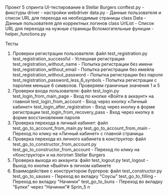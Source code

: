 Проект 5 спринта UI-тестирование в Stellar Burgers
conftest.py - фикстуры
driver - настройки webdriver
data.py - Данные пользователя и cписок URL для перехода на необходимые страницы
class Data - Данные пользователя для корректных логинов
class UrlList - Список URL для перехода на нужные страницы
Вспомогательные функции - helper_functions.py

Тесты
1. Проверки регистрации пользователя: файл test_registration.py
test_registration_successful - Успешная регистрация
test_registration_without_name - Попытка регистрации без имени
test_registration_without_email - Попытка регистрации без имейла
test_registration_without_password - Попытка регистрации без пароля
test_registration_password_less_6_synbols - Попытка регистрации с паролем меньше 6 символов. Проверяем граничные значения 1 и 5
2. Проверки входа пользователя: файл test_login.py
test_login_from_main_page - Вход по кнопке «Войти в аккаунт» на главной
test_login_from_account - Вход через кнопку «Личный кабинет»
test_login_after_registration - Вход через кнопку в форме регистрации
test_login_from_recovery_pass - Вход через кнопку в форме восстановления пароля
3. Проверка перехода в личный кабинет: файл test_go_to_account_from_main.py
test_go_to_account_from_main - Переход по клику на «Личный кабинет» с главной страницы
4. Проверка перехода из личного кабинета в конструктор: файл test_go_to_constructor_from_account.py
test_go_to_constructor_from_account - Переход по клику на «Конструктор» и на логотип Stellar Burgers
5. Проверка выхода из аккаунта: файл test_logout.py
test_logout - Выход по кнопке «Выйти» в личном кабинете
6. Взаимодействие с конструктором бургеров: файл test_constructor.py
test_go_to_sauses - Переход во вкладку "Соусы"
test_go_to_filling - Переход во вкладку "Начинки"
test_go_to_buns - Переход во вкладку "Булки" через "Начинки"# Sprin_5 n

